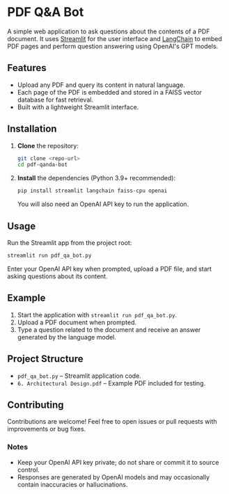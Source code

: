 # PDF Q&A Bot

A simple web application to ask questions about the contents of a PDF document. It uses [Streamlit](https://streamlit.io/) for the user interface and [LangChain](https://github.com/hwchase17/langchain) to embed PDF pages and perform question answering using OpenAI's GPT models.

## Features

- Upload any PDF and query its content in natural language.
- Each page of the PDF is embedded and stored in a FAISS vector database for fast retrieval.
- Built with a lightweight Streamlit interface.

## Installation

1. **Clone** the repository:

   ```bash
   git clone <repo-url>
   cd pdf-qanda-bot
   ```

2. **Install** the dependencies (Python 3.9+ recommended):

   ```bash
   pip install streamlit langchain faiss-cpu openai
   ```

   You will also need an OpenAI API key to run the application.

## Usage

Run the Streamlit app from the project root:

```bash
streamlit run pdf_qa_bot.py
```

Enter your OpenAI API key when prompted, upload a PDF file, and start asking questions about its content.

## Example

1. Start the application with `streamlit run pdf_qa_bot.py`.
2. Upload a PDF document when prompted.
3. Type a question related to the document and receive an answer generated by the language model.

## Project Structure

- `pdf_qa_bot.py` – Streamlit application code.
- `6. Architectural Design.pdf` – Example PDF included for testing.

## Contributing

Contributions are welcome! Feel free to open issues or pull requests with improvements or bug fixes.


### Notes
- Keep your OpenAI API key private; do not share or commit it to source control.
- Responses are generated by OpenAI models and may occasionally contain inaccuracies or hallucinations.

